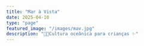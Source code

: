 ```yaml
---
title: "Mar à Vista"
date: 2025-04-10
type: "page"
featured_image: "/images/mav.jpg"
description: "💙🌊Cultura oceânica para crianças ✨"
---
```


